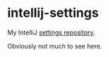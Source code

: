 # intellij-settings

My IntelliJ [settings repository](https://www.jetbrains.com/help/idea/sharing-your-ide-settings.html#settings-repository).

Obviously not much to see here.
